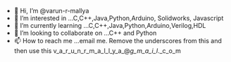 - 👋 Hi, I’m @varun-r-mallya
- 👀 I’m interested in ...C,C++,Java,Python,Arduino, Solidworks, Javascript
- 🌱 I’m currently learning ...C,C++,Java,Python,Arduino,Verilog,HDL
- 💞️ I’m looking to collaborate on ...C++ and Python
- 📫 How to reach me ...email me. Remove the underscores from this and then use this  v_a_r_u_n_r_m_a_l_l_y_a_@_g_m_a_i_l_._c_o_m

<!---
varun-r-mallya/varun-r-mallya is a ✨ special ✨ repository because its `README.md` (this file) appears on your GitHub profile.
You can click the Preview link to take a look at your changes.
--->
